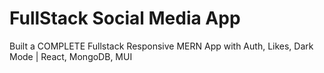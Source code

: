 # FullStack Social Media App

Built a COMPLETE Fullstack Responsive MERN App with Auth, Likes, Dark Mode | React, MongoDB, MUI
